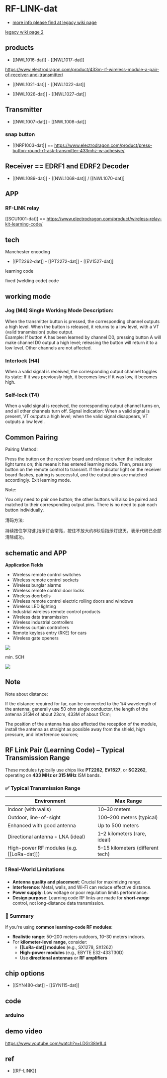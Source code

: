 
# RF-LINK-dat 

- [more info please find at legacy wiki page](https://w.electrodragon.com/w/Category:RF-Link)

[legacy wiki page 2](https://www.electrodragon.com/w/Category:Wireless)



## products 


- [[NWL1016-dat]] - [[NWL1017-dat]]

https://www.electrodragon.com/product/433m-rf-wireless-module-a-pair-of-receiver-and-transmitter/


- [[NWL1021-dat]] - [[NWL1022-dat]]

- [[NWL1026-dat]] - [[NWL1027-dat]]

## Transmitter 

- [[NWL1007-dat]] - [[NWL1008-dat]]


### snap button 

- [[NRF1003-dat]] == https://www.electrodragon.com/product/press-button-round-rf-ask-transmitter-433mhz-w-adhesive/





## Receiver == EDRF1 and EDRF2 Decoder

- [[NWL1089-dat]] - [[NWL1068-dat]] / [[NWL1070-dat]]

## APP 

### RF-LINK relay 

[[SCU1001-dat]] == https://www.electrodragon.com/product/wireless-relay-kit-learning-code/




## tech 

Manchester encoding

- [[PT2262-dat]] - [[PT2272-dat]] - [[EV1527-dat]]

learning code 
 
fixed (welding code) code

## working mode 

### Jog (M4) Single Working Mode Description:

When the transmitter button is pressed, the corresponding channel outputs a high level. When the button is released, it returns to a low level, with a VT (valid transmission) pulse output.  
Example: If button A has been learned by channel D0, pressing button A will make channel D0 output a high level; releasing the button will return it to a low level. Other channels are not affected.

### Interlock (H4)

When a valid signal is received, the corresponding output channel toggles its state:
If it was previously high, it becomes low; if it was low, it becomes high.

### Self-lock (T4)

When a valid signal is received, the corresponding output channel turns on, and all other channels turn off. Signal indication:
When a valid signal is present, VT outputs a high level; when the valid signal disappears, VT outputs a low level.


## Common Pairing 

Pairing Method:

Press the button on the receiver board and release it when the indicator light turns on; this means it has entered learning mode. Then, press any button on the remote control to transmit. If the indicator light on the receiver board flashes, pairing is successful, and the output pins are matched accordingly. Exit learning mode.

Note:

You only need to pair one button; the other buttons will also be paired and matched to their corresponding output pins. There is no need to pair each button individually.

清码方法:

持续按住学习键,指示灯会常亮，按住不放大约8秒后指示灯熄灭，表示代码已全部清除成功。


## schematic and APP 

**Application Fields**

- Wireless remote control switches
- Wireless remote control sockets
- Wireless burglar alarms
- Wireless remote control door locks
- Wireless doorbells
- Wireless remote control electric rolling doors and windows
- Wireless LED lighting
- Industrial wireless remote control products
- Wireless data transmission
- Wireless industrial controllers
- Wireless curtain controllers
- Remote keyless entry (RKE) for cars
- Wireless gate openers


![](2025-06-25-15-15-27.png)


min. SCH 

![](2025-06-25-15-19-01.png)

## Note 


Note about distance:

If the distance required for far, can be connected to the 1/4 wavelength of the antenna, generally use 50 ohm single conductor, the length of the antenna 315M of about 23cm, 433M of about 17cm;

The position of the antenna has also affected the reception of the module, install the antenna as straight as possible away from the shield, high pressure, and interference sources;




## RF Link Pair (Learning Code) – Typical Transmission Range

These modules typically use chips like **PT2262**, **EV1527**, or **SC2262**, operating on **433 MHz or 315 MHz** ISM bands.

### ✅ Typical Transmission Range

| **Environment**                     | **Max Range**                     |
|------------------------------------|-----------------------------------|
| Indoor (with walls)                | 10–30 meters                      |
| Outdoor, line-of-sight             | 100–200 meters (typical)          |
| Enhanced with good antenna         | Up to 500 meters                  |
| Directional antenna + LNA (ideal)  | 1–2 kilometers (rare, ideal)      |
| High-power RF modules (e.g. [[LoRa-dat]])  | 5–15 kilometers (different tech)  |

### ❗ Real-World Limitations
- **Antenna quality and placement**: Crucial for maximizing range.
- **Interference**: Metal, walls, and Wi-Fi can reduce effective distance.
- **Power supply**: Low voltage or poor regulation limits performance.
- **Design purpose**: Learning code RF links are made for **short-range** control, not long-distance data transmission.

### 📌 Summary
If you're using **common learning-code RF modules**:
- **Realistic range**: 50–200 meters outdoors, 10–30 meters indoors.
- For **kilometer-level range**, consider:
  - **[[LoRa-dat]] modules** (e.g., SX1278, SX1262)
  - **High-power modules** (e.g., EBYTE E32-433T30D)
  - Use **directional antennas** or **RF amplifiers**


## chip options 

- [[SYN480-dat]] - [[SYN115-dat]]




## code

### arduino 



## demo video 

https://www.youtube.com/watch?v=LDGr38Ie1L4


## ref 

- [[RF-LINK]]